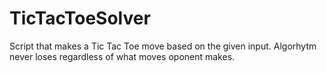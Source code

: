 # TicTacToeSolver
Script that makes a Tic Tac Toe move based on the given input.
Algorhytm never loses regardless of what moves oponent makes.
